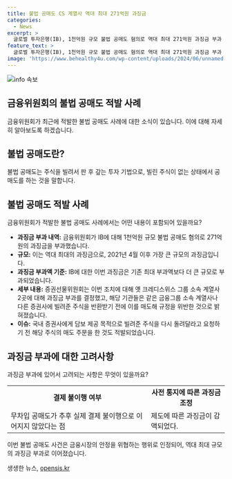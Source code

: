 ```yaml
---
title: 불법 공매도 CS 계열사 역대 최대 271억원 과징금
categories:
  - News
excerpt: >
  글로벌 투자은행(IB), 1천억원 규모 불법 공매도 혐의로 역대 최대 271억원 과징금 부과  금융위원회는 옛 크레디스위스(CS) 그룹 소속 계열사에 대해 역대 최대인 271억7300만원 규모의 과징금 부과 결정을 내렸다. 이는 2021년 4월 이후로 시행된 무차입 공매도 과징금 부과 제도에서의 최대 규모이며, 불법 공매도 행위로 조치를 취한 것으로 나타났다.
feature_text: >
  글로벌 투자은행(IB), 1천억원 규모 불법 공매도 혐의로 역대 최대 271억원 과징금 부과  금융위원회는 옛 크레디스위스(CS) 그룹 소속 계열사에 대해 역대 최대인 271억7300만원 규모의 과징금 부과 결정을 내렸다. 이는 2021년 4월 이후로 시행된 무차입 공매도 과징금 부과 제도에서의 최대 규모이며, 불법 공매도 행위로 조치를 취한 것으로 나타났다.
image: 'https://www.behealthy4u.com/wp-content/uploads/2024/06/unnamed-file.png'
---
```


<p><img src="https://www.behealthy4u.com/wp-content/uploads/2024/06/unnamed-file.png" alt="info 속보" /></p>

<h2 data-ke-size="size26">금융위원회의 불법 공매도 적발 사례</h2>

<p data-ke-size="size16">금융위원회가 최근에 적발한 불법 공매도 사례에 대한 소식이 있습니다. 이에 대해 자세히 알아보도록 하겠습니다.</p>

<h2 data-ke-size="size24">불법 공매도란?</h2>

<p data-ke-size="size16">불법 공매도는 주식을 빌려서 판 후 갚는 투자 기법으로, 빌린 주식이 없는 상태에서 공매도를 하는 것을 말합니다.</p>

<h2 data-ke-size="size24">불법 공매도 적발 사례</h2>

<p data-ke-size="size16">금융위원회가 적발한 불법 공매도 사례에서는 어떤 내용이 포함되어 있을까요?</p>

<ul>
<li><b>과징금 부과 내역:</b> 금융위원회가 IB에 대해 1천억원 규모 불법 공매도 혐의로 271억원의 과징금을 부과했습니다.</li>
<li><b>규모:</b> 이는 역대 최대의 과징금으로, 2021년 4월 이후 가장 큰 규모의 과징금입니다.</li>
<li><b>과징금 부과액 기준:</b> IB에 대한 이번 과징금은 기존 최대 부과액보다 더 큰 규모로 부과되었습니다.</li>
<li><b>세부 내용:</b> 증권선물위원회는 이번 조치에 대해 옛 크레디스위스 그룹 소속 계열사 2곳에 대해 과징금 부과를 결정했고, 해당 기관들은 같은 금융그룹 소속 계열사나 다른 증권사에 빌려준 주식을 반환받기 전에 이를 매도해 규정을 위반한 것으로 밝혀졌습니다.</li>
<li><b>이슈:</b> 국내 증권사에게 담보 제공 목적으로 빌려준 주식을 다시 돌려달라고 요청하기 전 해당 주식의 매도 주문을 한 것도 적발되었습니다.</li>
</ul>

<h2 data-ke-size="size24">과징금 부과에 대한 고려사항</h2>

<p data-ke-size="size16">과징금 부과에 있어서 고려되는 사항은 무엇이 있을까요?</p>

<table>
    <tr>
        <td style="text-align: center; height: 17px;"><b>결제 불이행 여부</b></td>
        <td style="text-align: center; height: 17px;"><b>사전 통지에 따른 과징금 조정</b></td>
    </tr>
    <tr>
        <td>무차입 공매도가 추후 실제 결제 불이행으로 이어지지 않았다는 점</td>
        <td>제도에 따른 과징금이 감액되었다.</td>
    </tr>
</table>

<p data-ke-size="size16">이번 불법 공매도 사건은 금융시장의 안정을 위협하는 행위로 인정되어, 역대 최대 규모의 과징금 부과로 이어졌습니다.</p>
생생한 뉴스, <a href="https://opensis.kr" rel="dofollow">opensis.kr</a>


